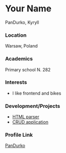 # Your Name

PanDurko, Kyryll

### Location

Warsaw, Poland

### Academics

Primary school N. 282

### Interests

- I like frontend and bikes

### Development/Projects

- [HTML parser](https://github.com/PanDurko/HTML-Parser)
- [CRUD application](https://github.com/PanDurko/CRUD)

### Profile Link

[PanDurko](https://github.com/PanDurko)